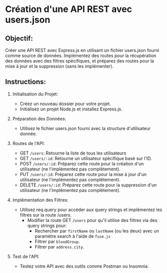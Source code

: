 # Création d'une API REST avec users.json

## Objectif:
Créer une API REST avec Express.js en utilisant un fichier users.json fourni comme source de données. Implémentez des routes pour la récupération des données avec des filtres spécifiques, et préparez des routes pour la mise à jour et la suppression (sans les implémenter).

## Instructions:
1. Initialisation du Projet:
    - Créez un nouveau dossier pour votre projet.
    - Initialisez un projet Node.js et installez Express.js.
2. Préparation des Données:
    - Utilisez le fichier users.json fourni avec la structure d'utilisateur donnée.
3. Routes de l'API:
    - GET `/users`: Retourne la liste de tous les utilisateurs 
    - GET `/users/:id`: Retourne un utilisateur spécifique basé sur l'ID.
    - POST `/users/:id`: Préparez cette route pour la création d'un utilisateur (ne l'implémentez pas complètement).
    - PUT `/users/:id`: Préparez cette route pour la mise à jour d'un utilisateur (ne l'implémentez pas complètement).
    - DELETE `/users/:id`: Préparez cette route pour la suppression d'un utilisateur (ne l'implémentez pas complètement).

4. Implémentation des Filtres:
    - Utilisez req.query pour accéder aux query strings et implémentez les filtres sur la route /users.
        - Modifier la route GET `/users` pour qu'il utilise des filtres via des query strings pour:
            - Rechercher par `firstName` ou `lastName` (ou les deux) avec un paramètre search à l'aide de `fuse.js`
            - Filtrer par `bloodGroup`.
            - Filtrer par `address.city`.
5. Test de l'API:
    - Testez votre API avec des outils comme Postman ou Insomnia.